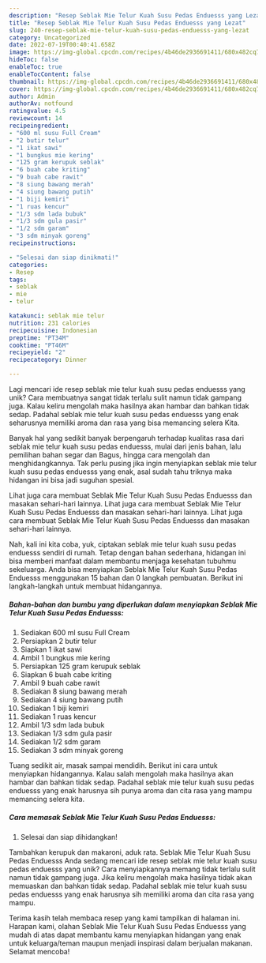 ```yaml
---
description: "Resep Seblak Mie Telur Kuah Susu Pedas Enduesss yang Lezat"
title: "Resep Seblak Mie Telur Kuah Susu Pedas Enduesss yang Lezat"
slug: 240-resep-seblak-mie-telur-kuah-susu-pedas-enduesss-yang-lezat
category: Uncategorized
date: 2022-07-19T00:40:41.658Z
image: https://img-global.cpcdn.com/recipes/4b46de2936691411/680x482cq70/seblak-mie-telur-kuah-susu-pedas-enduesss-foto-resep-utama.jpg
hideToc: false
enableToc: true
enableTocContent: false
thumbnail: https://img-global.cpcdn.com/recipes/4b46de2936691411/680x482cq70/seblak-mie-telur-kuah-susu-pedas-enduesss-foto-resep-utama.jpg
cover: https://img-global.cpcdn.com/recipes/4b46de2936691411/680x482cq70/seblak-mie-telur-kuah-susu-pedas-enduesss-foto-resep-utama.jpg
author: Admin
authorAv: notfound
ratingvalue: 4.5
reviewcount: 14
recipeingredient:
- "600 ml susu Full Cream"
- "2 butir telur"
- "1 ikat sawi"
- "1 bungkus mie kering"
- "125 gram kerupuk seblak"
- "6 buah cabe kriting"
- "9 buah cabe rawit"
- "8 siung bawang merah"
- "4 siung bawang putih"
- "1 biji kemiri"
- "1 ruas kencur"
- "1/3 sdm lada bubuk"
- "1/3 sdm gula pasir"
- "1/2 sdm garam"
- "3 sdm minyak goreng"
recipeinstructions:

- "Selesai dan siap dinikmati!"
categories:
- Resep
tags:
- seblak
- mie
- telur

katakunci: seblak mie telur 
nutrition: 231 calories
recipecuisine: Indonesian
preptime: "PT34M"
cooktime: "PT46M"
recipeyield: "2"
recipecategory: Dinner

---
```





Lagi mencari ide resep seblak mie telur kuah susu pedas enduesss yang unik? Cara membuatnya sangat tidak terlalu sulit namun tidak gampang juga. Kalau keliru mengolah maka hasilnya akan hambar dan bahkan tidak sedap. Padahal seblak mie telur kuah susu pedas enduesss yang enak seharusnya memiliki aroma dan rasa yang bisa memancing selera Kita.





Banyak hal yang sedikit banyak berpengaruh terhadap kualitas rasa dari seblak mie telur kuah susu pedas enduesss, mulai dari jenis bahan, lalu pemilihan bahan segar dan Bagus, hingga cara mengolah dan menghidangkannya. Tak perlu pusing jika ingin menyiapkan seblak mie telur kuah susu pedas enduesss yang enak,      asal sudah tahu triknya maka hidangan ini bisa jadi suguhan spesial.














Lihat juga cara membuat Seblak Mie Telur Kuah Susu Pedas Enduesss dan masakan sehari-hari lainnya. Lihat juga cara membuat Seblak Mie Telur Kuah Susu Pedas Enduesss dan masakan sehari-hari lainnya. Lihat juga cara membuat Seblak Mie Telur Kuah Susu Pedas Enduesss dan masakan sehari-hari lainnya.






Nah, kali ini kita coba, yuk, ciptakan seblak mie telur kuah susu pedas enduesss sendiri di rumah. Tetap dengan bahan sederhana, hidangan ini bisa memberi manfaat dalam membantu menjaga kesehatan tubuhmu sekeluarga. Anda bisa menyiapkan Seblak Mie Telur Kuah Susu Pedas Enduesss menggunakan 15 bahan dan 0 langkah pembuatan. Berikut ini langkah-langkah untuk membuat hidangannya.

<!--inarticleads1-->

##### Bahan-bahan dan bumbu yang diperlukan dalam menyiapkan Seblak Mie Telur Kuah Susu Pedas Enduesss:

1. Sediakan 600 ml susu Full Cream
1. Persiapkan 2 butir telur
1. Siapkan 1 ikat sawi
1. Ambil 1 bungkus mie kering
1. Persiapkan 125 gram kerupuk seblak
1. Siapkan 6 buah cabe kriting
1. Ambil 9 buah cabe rawit
1. Sediakan 8 siung bawang merah
1. Sediakan 4 siung bawang putih
1. Sediakan 1 biji kemiri
1. Sediakan 1 ruas kencur
1. Ambil 1/3 sdm lada bubuk
1. Sediakan 1/3 sdm gula pasir
1. Sediakan 1/2 sdm garam
1. Sediakan 3 sdm minyak goreng


Tuang sedikit air, masak sampai mendidih. Berikut ini cara untuk menyiapkan hidangannya. Kalau salah mengolah maka hasilnya akan hambar dan bahkan tidak sedap. Padahal seblak mie telur kuah susu pedas enduesss yang enak harusnya sih punya aroma dan cita rasa yang mampu memancing selera kita. 

<!--inarticleads2-->

##### Cara memasak Seblak Mie Telur Kuah Susu Pedas Enduesss:


1. Selesai dan siap dihidangkan!

Tambahkan kerupuk dan makaroni, aduk rata. Seblak Mie Telur Kuah Susu Pedas Enduesss Anda sedang mencari ide resep seblak mie telur kuah susu pedas enduesss yang unik? Cara menyiapkannya memang tidak terlalu sulit namun tidak gampang juga. Jika keliru mengolah maka hasilnya tidak akan memuaskan dan bahkan tidak sedap. Padahal seblak mie telur kuah susu pedas enduesss yang enak harusnya sih memiliki aroma dan cita rasa yang mampu. 

Terima kasih telah membaca resep yang kami tampilkan di halaman ini. Harapan kami, olahan Seblak Mie Telur Kuah Susu Pedas Enduesss yang mudah di atas dapat membantu kamu menyiapkan hidangan yang enak untuk keluarga/teman maupun menjadi inspirasi dalam berjualan makanan. Selamat mencoba!

